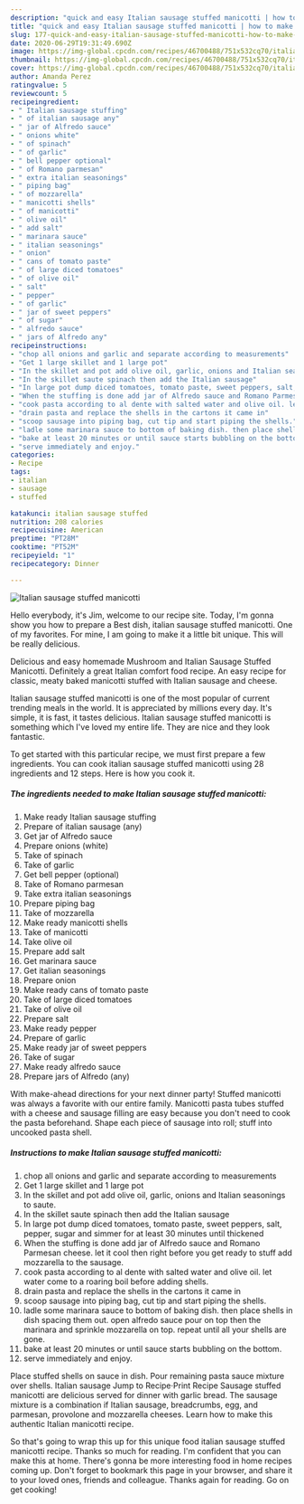 ```yaml
---
description: "quick and easy Italian sausage stuffed manicotti | how to make good Italian sausage stuffed manicotti"
title: "quick and easy Italian sausage stuffed manicotti | how to make good Italian sausage stuffed manicotti"
slug: 177-quick-and-easy-italian-sausage-stuffed-manicotti-how-to-make-good-italian-sausage-stuffed-manicotti
date: 2020-06-29T19:31:49.690Z
image: https://img-global.cpcdn.com/recipes/46700488/751x532cq70/italian-sausage-stuffed-manicotti-recipe-main-photo.jpg
thumbnail: https://img-global.cpcdn.com/recipes/46700488/751x532cq70/italian-sausage-stuffed-manicotti-recipe-main-photo.jpg
cover: https://img-global.cpcdn.com/recipes/46700488/751x532cq70/italian-sausage-stuffed-manicotti-recipe-main-photo.jpg
author: Amanda Perez
ratingvalue: 5
reviewcount: 5
recipeingredient:
- " Italian sausage stuffing"
- " of italian sausage any"
- " jar of Alfredo sauce"
- " onions white"
- " of spinach"
- " of garlic"
- " bell pepper optional"
- " of Romano parmesan"
- " extra italian seasonings"
- " piping bag"
- " of mozzarella"
- " manicotti shells"
- " of manicotti"
- " olive oil"
- " add salt"
- " marinara sauce"
- " italian seasonings"
- " onion"
- " cans of tomato paste"
- " of large diced tomatoes"
- " of olive oil"
- " salt"
- " pepper"
- " of garlic"
- " jar of sweet peppers"
- " of sugar"
- " alfredo sauce"
- " jars of Alfredo any"
recipeinstructions:
- "chop all onions and garlic and separate according to measurements"
- "Get 1 large skillet and 1 large pot"
- "In the skillet and pot add olive oil, garlic, onions and Italian seasonings to saute."
- "In the skillet saute spinach then add the Italian sausage"
- "In large pot dump diced tomatoes, tomato paste, sweet peppers, salt, pepper, sugar and simmer for at least 30 minutes until thickened"
- "When the stuffing is done add jar of Alfredo sauce and Romano Parmesan cheese. let it cool then right before you get ready to stuff add mozzarella to the sausage."
- "cook pasta according to al dente with salted water and olive oil. let water come to a roaring boil before adding shells."
- "drain pasta and replace the shells in the cartons it came in"
- "scoop sausage into piping bag, cut tip and start piping the shells."
- "ladle some marinara sauce to bottom of baking dish. then place shells in dish spacing them out. open alfredo sauce pour on top then the marinara and sprinkle mozzarella on top.  repeat until all your shells are gone."
- "bake at least 20 minutes or until sauce starts bubbling on the bottom."
- "serve immediately and enjoy."
categories:
- Recipe
tags:
- italian
- sausage
- stuffed

katakunci: italian sausage stuffed 
nutrition: 208 calories
recipecuisine: American
preptime: "PT28M"
cooktime: "PT52M"
recipeyield: "1"
recipecategory: Dinner

---
```



![Italian sausage stuffed manicotti](https://img-global.cpcdn.com/recipes/46700488/751x532cq70/italian-sausage-stuffed-manicotti-recipe-main-photo.jpg)

Hello everybody, it's Jim, welcome to our recipe site. Today, I'm gonna show you how to prepare a Best dish, italian sausage stuffed manicotti. One of my favorites. For mine, I am going to make it a little bit unique. This will be really delicious.

Delicious and easy homemade Mushroom and Italian Sausage Stuffed Manicotti. Definitely a great Italian comfort food recipe. An easy recipe for classic, meaty baked manicotti stuffed with Italian sausage and cheese.

Italian sausage stuffed manicotti is one of the most popular of current trending meals in the world. It is appreciated by millions every day. It's simple, it is fast, it tastes delicious. Italian sausage stuffed manicotti is something which I've loved my entire life. They are nice and they look fantastic.


To get started with this particular recipe, we must first prepare a few ingredients. You can cook italian sausage stuffed manicotti using 28 ingredients and 12 steps. Here is how you cook it.

<!--inarticleads1-->

##### The ingredients needed to make Italian sausage stuffed manicotti:

1. Make ready  Italian sausage stuffing
1. Prepare  of italian sausage (any)
1. Get  jar of Alfredo sauce
1. Prepare  onions (white)
1. Take  of spinach
1. Take  of garlic
1. Get  bell pepper (optional)
1. Take  of Romano parmesan
1. Take  extra italian seasonings
1. Prepare  piping bag
1. Take  of mozzarella
1. Make ready  manicotti shells
1. Take  of manicotti
1. Take  olive oil
1. Prepare  add salt
1. Get  marinara sauce
1. Get  italian seasonings
1. Prepare  onion
1. Make ready  cans of tomato paste
1. Take  of large diced tomatoes
1. Take  of olive oil
1. Prepare  salt
1. Make ready  pepper
1. Prepare  of garlic
1. Make ready  jar of sweet peppers
1. Take  of sugar
1. Make ready  alfredo sauce
1. Prepare  jars of Alfredo (any)


With make-ahead directions for your next dinner party! Stuffed manicotti was always a favorite with our entire family. Manicotti pasta tubes stuffed with a cheese and sausage filling are easy because you don&#39;t need to cook the pasta beforehand. Shape each piece of sausage into roll; stuff into uncooked pasta shell. 

<!--inarticleads2-->

##### Instructions to make Italian sausage stuffed manicotti:

1. chop all onions and garlic and separate according to measurements
1. Get 1 large skillet and 1 large pot
1. In the skillet and pot add olive oil, garlic, onions and Italian seasonings to saute.
1. In the skillet saute spinach then add the Italian sausage
1. In large pot dump diced tomatoes, tomato paste, sweet peppers, salt, pepper, sugar and simmer for at least 30 minutes until thickened
1. When the stuffing is done add jar of Alfredo sauce and Romano Parmesan cheese. let it cool then right before you get ready to stuff add mozzarella to the sausage.
1. cook pasta according to al dente with salted water and olive oil. let water come to a roaring boil before adding shells.
1. drain pasta and replace the shells in the cartons it came in
1. scoop sausage into piping bag, cut tip and start piping the shells.
1. ladle some marinara sauce to bottom of baking dish. then place shells in dish spacing them out. open alfredo sauce pour on top then the marinara and sprinkle mozzarella on top.  repeat until all your shells are gone.
1. bake at least 20 minutes or until sauce starts bubbling on the bottom.
1. serve immediately and enjoy.


Place stuffed shells on sauce in dish. Pour remaining pasta sauce mixture over shells. Italian sausage Jump to Recipe·Print Recipe Sausage stuffed manicotti are delicious served for dinner with garlic bread. The sausage mixture is a combination if Italian sausage, breadcrumbs, egg, and parmesan, provolone and mozzarella cheeses. Learn how to make this authentic Italian manicotti recipe. 

So that's going to wrap this up for this unique food italian sausage stuffed manicotti recipe. Thanks so much for reading. I'm confident that you can make this at home. There's gonna be more interesting food in home recipes coming up. Don't forget to bookmark this page in your browser, and share it to your loved ones, friends and colleague. Thanks again for reading. Go on get cooking!
